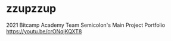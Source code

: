 # zzupzzup
2021 Bitcamp Academy Team Semicolon's Main Project Portfolio
https://youtu.be/crONqjKQXT8

